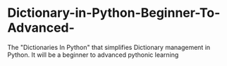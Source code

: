 # Dictionary-in-Python-Beginner-To-Advanced-
The "Dictionaries In Python"  that simplifies Dictionary management in Python. It will be a beginner to advanced pythonic learning
